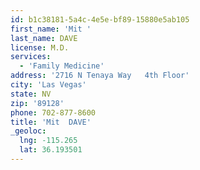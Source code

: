 ```yaml
---
id: b1c38181-5a4c-4e5e-bf89-15880e5ab105
first_name: 'Mit '
last_name: DAVE
license: M.D.
services:
  - 'Family Medicine'
address: '2716 N Tenaya Way   4th Floor'
city: 'Las Vegas'
state: NV
zip: '89128'
phone: 702-877-8600
title: 'Mit  DAVE'
_geoloc:
  lng: -115.265
  lat: 36.193501
---
```

